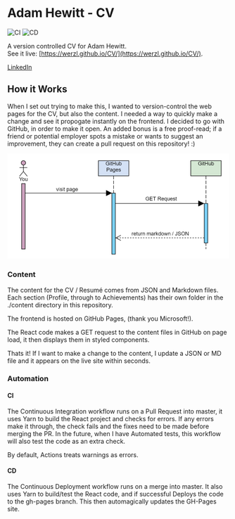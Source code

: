 # Adam Hewitt - CV 
![CI](https://github.com/werzl/CV/workflows/CI/badge.svg)
![CD](https://github.com/werzl/CV/workflows/CD/badge.svg)

A version controlled CV for Adam Hewitt.<br/> 
See it live: [https://werzl.github.io/CV/](https://werzl.github.io/CV/).

[LinkedIn](https://www.linkedin.com/in/ahewit)

## How it Works
When I set out trying to make this, I wanted to version-control the web pages for the CV, but also the content. I needed a way to quickly make a change and see it propogate instantly on the frontend. I decided to go with GitHub, in order to make it open. An added bonus is a free proof-read; if a friend or potential employer spots a mistake or wants to suggest an improvement, they can create a pull request on this repository! :)

![sequence for viewing the site](https://raw.githubusercontent.com/werzl/CV/master/viewing-cv-sequence.png)

### Content
The content for the CV / Resumé comes from JSON and Markdown files. Each section (Profile, through to Achievements) has their own folder in the ./content directory in this repository. 

The frontend is hosted on GitHub Pages, (thank you Microsoft!).

The React code makes a GET request to the content files in GitHub on page load, it then displays them in styled components.

Thats it! If I want to make a change to the content, I update a JSON or MD file and it appears on the live site within seconds.

### Automation
#### CI
The Continuous Integration workflow runs on a Pull Request into master, it uses Yarn to build the React project and checks for errors. If any errors make it through, the check fails and the fixes need to be made before merging the PR. In the future, when I have Automated tests, this workflow will also test the code as an extra check.

By default, Actions treats warnings as errors.

#### CD
The Continuous Deployment workflow runs on a merge into master. It also uses Yarn to build/test the React code, and if successful Deploys the code to the gh-pages branch. This then automagically updates the GH-Pages site.

